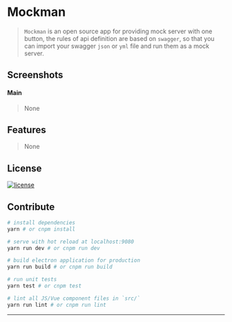 # Mockman

> `Mockman` is an open source app for providing mock server with one button, the rules of api definition are based on `swagger`, so that you can import your swagger `json` or `yml` file and run them as a mock server.

## Screenshots

#### Main

> None

## Features

> None

## License

[![license](https://img.shields.io/github/license/lancegin/mockman.svg)]()

## Contribute

``` bash
# install dependencies
yarn # or cnpm install

# serve with hot reload at localhost:9080
yarn run dev # or cnpm run dev

# build electron application for production
yarn run build # or cnpm run build

# run unit tests
yarn test # or cnpm test

# lint all JS/Vue component files in `src/`
yarn run lint # or cnpm run lint

```

---
